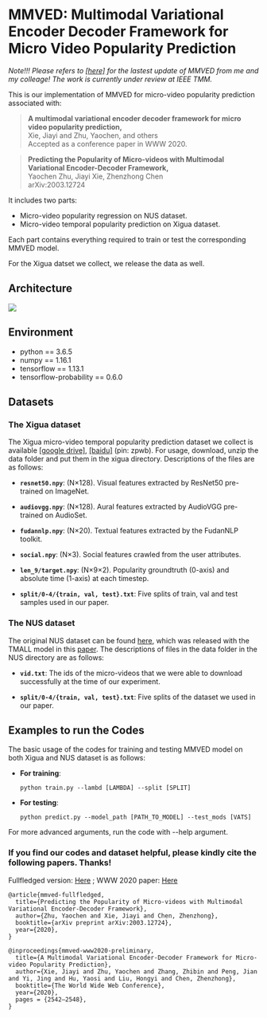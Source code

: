 # MMVED: Multimodal Variational Encoder Decoder Framework for Micro Video Popularity Prediction

*Note!!! Please refers to [[here]](https://github.com/JennyXieJiayi/HMMVED) for the lastest update of MMVED from me and my colleage! 
The work is currently under review at IEEE TMM.*

This is our implementation of MMVED for micro-video popularity prediction associated with:

 >**A multimodal variational encoder decoder framework for micro video popularity prediction,**  
 >Xie, Jiayi and Zhu, Yaochen, and others  
 >Accepted as a conference paper in WWW 2020.
 
 >**Predicting the Popularity of Micro-videos with Multimodal Variational Encoder-Decoder Framework,**  
 >Yaochen Zhu, Jiayi Xie, Zhenzhong Chen  
 >arXiv:2003.12724

It includes two parts:

- Micro-video popularity regression on NUS dataset.
- Micro-video temporal popularity prediction on Xigua dataset.

Each part contains everything required to train or test the corresponding MMVED model. 

For the Xigua datset we collect, we release the data as well.

## Architecture
![](https://github.com/yaochenzhu/MMVED/blob/master/framework.png)

## Environment

- python == 3.6.5
- numpy == 1.16.1
- tensorflow == 1.13.1
- tensorflow-probability == 0.6.0

## Datasets

### The Xigua dataset

The Xigua micro-video temporal popularity prediction dataset we collect is available [[google drive]](https://drive.google.com/open?id=1-q46LeBvi1-z7riJB28tDqk-hM5eu8g_), [[baidu]](https://pan.baidu.com/s/1FA_odoDCwPXX3khdH2GPwQ) (pin: zpwb). For usage, download, unzip the data folder and put them in the xigua directory. Descriptions of the files are as follows:

- **`resnet50.npy`**:
   (N×128). Visual features extracted by ResNet50 pre-trained on ImageNet.
 
- **`audiovgg.npy`**:
   (N×128). Aural features extracted by AudioVGG pre-trained on AudioSet.
 
- **`fudannlp.npy`**:
   (N×20). Textual features extracted by the FudanNLP toolkit.

- **`social.npy`**:
   (N×3). Social features crawled from the user attributes.

- **`len_9/target.npy`**: (N×9×2). Popularity groundtruth (0-axis) and absolute time (1-axis) at each timestep.

- **`split/0-4/{train, val, test}.txt`**: Five splits of train, val and test samples used in our paper.

### The NUS dataset

The original NUS dataset can be found [here](https://acmmm2016.wixsite.com/micro-videos), which was released with the TMALL model in this [paper](http://www.nextcenter.org/wp-content/uploads/2017/06/MicroTellsMacro.JournalNExT.pdf). The descriptions of files in the data folder in the NUS directory are as follows:

- **`vid.txt`**:  The ids of the micro-videos that we were able to download successfully at the time of our experiment.

- **`split/0-4/{train, val, test}.txt`**: Five splits of the dataset we used in our paper.

## Examples to run the Codes

The basic usage of the codes for training and testing MMVED model on both Xigua and NUS dataset is as follows:

- **For training**: 

	```python train.py --lambd [LAMBDA] --split [SPLIT]```
- **For testing**:

	```python predict.py --model_path [PATH_TO_MODEL] --test_mods [VATS]```

For more advanced arguments, run the code with --help argument.

### **If you find our codes and dataset helpful, please kindly cite the following papers. Thanks!**

Fullfledged version: [Here](https://arxiv.org/abs/2003.12724) ; WWW 2020 paper: [Here](https://dl.acm.org/doi/abs/10.1145/3366423.3380004)

	@article{mmved-fullfledged,
	  title={Predicting the Popularity of Micro-videos with Multimodal Variational Encoder-Decoder Framework},
	  author={Zhu, Yaochen and Xie, Jiayi and Chen, Zhenzhong},
	  booktitle={arXiv preprint arXiv:2003.12724},
	  year={2020},
	}	

	@inproceedings{mmved-www2020-preliminary,
	  title={A Multimodal Variational Encoder-Decoder Framework for Micro-video Popularity Prediction},
	  author={Xie, Jiayi and Zhu, Yaochen and Zhang, Zhibin and Peng, Jian and Yi, Jing and Hu, Yaosi and Liu, Hongyi and Chen, Zhenzhong},
	  booktitle={The World Wide Web Conference},
	  year={2020},
	  pages = {2542–2548},
	}
